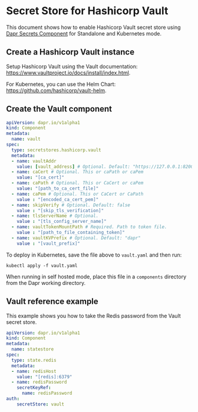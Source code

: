 # Secret Store for Hashicorp Vault

This document shows how to enable Hashicorp Vault secret store using [Dapr Secrets Component](../../concepts/components/secrets.md) for Standalone and Kubernetes mode.

## Create a Hashicorp Vault instance

Setup Hashicorp Vault using the Vault documentation: https://www.vaultproject.io/docs/install/index.html.

For Kubernetes, you can use the Helm Chart: https://github.com/hashicorp/vault-helm.

## Create the Vault component

```yaml
apiVersion: dapr.io/v1alpha1
kind: Component
metadata:
  name: vault
spec:
  type: secretstores.hashicorp.vault
  metadata:
  - name: vaultAddr
    value: [vault_address] # Optional. Default: "https://127.0.0.1:8200"
  - name: caCert # Optional. This or caPath or caPem
    value: "[ca_cert]"
  - name: caPath # Optional. This or CaCert or caPem
    value: "[path_to_ca_cert_file]"
  - name: caPem # Optional. This or CaCert or CaPath
    value : "[encoded_ca_cert_pem]"
  - name: skipVerify # Optional. Default: false
    value : "[skip_tls_verification]"
  - name: tlsServerName # Optional.
    value : "[tls_config_server_name]"
  - name: vaultTokenMountPath # Required. Path to token file.
    value : "[path_to_file_containing_token]"
  - name: vaultKVPrefix # Optional. Default: "dapr"
    value : "[vault_prefix]"
```

To deploy in Kubernetes, save the file above to `vault.yaml` and then run:

```
kubectl apply -f vault.yaml
```

When running in self hosted mode, place this file in a `components` directory from the Dapr working directory.

## Vault reference example

This example shows you how to take the Redis password from the Vault secret store.

```yaml
apiVersion: dapr.io/v1alpha1
kind: Component
metadata:
  name: statestore
spec:
  type: state.redis
  metadata:
  - name: redisHost
    value: "[redis]:6379"
  - name: redisPassword
    secretKeyRef:
      name: redisPassword
auth:
    secretStore: vault
```
